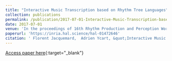 ```yaml
---
title: "Interactive Music Transcription based on Rhythm Tree Languages"
collection: publications
permalink: /publication/2017-07-01-Interactive-Music-Transcription-based-on-Rhythm-Tree-Languages
date: 2017-07-01
venue: 'In the proceedings of 16th Rhythm Production and Perception Workshop'
paperurl: 'https://inria.hal.science/hal-01472646'
citation: ' Florent Jacquemard,  Adrien Ycart, &quot;Interactive Music Transcription based on Rhythm Tree Languages.&quot; In the proceedings of 16th Rhythm Production and Perception Workshop, 2017.'
---
```

[Access paper here](https://inria.hal.science/hal-01472646){:target="_blank"}
